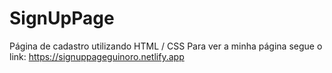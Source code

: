 # SignUpPage
Página de cadastro utilizando HTML / CSS
Para ver a minha página segue o link: https://signuppageguinoro.netlify.app

